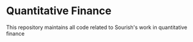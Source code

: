 # Quantitative Finance

This repository maintains all code related to Sourish's work in quantitative finance


